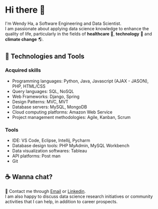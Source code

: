 # Hi there 👋
I'm Wendy Ha, a Software Engineering and Data Scientist. <br/>
I am passionate about applying data science knowledge to enhance the quality of life, particularly in the fields of **healthcare** 💊, **technology** 🌳  and **climate change** 🌎.
## 🔭 Technologies and Tools  
### Acquired skills 
- Programming languages: Python, Java, Javascript (AJAX - JASON), PHP, HTML/CSS
- Query languages: SQL, NoSQL
- Web Frameworks: Django, Spring
- Design Patterns: MVC, MVT
- Database servers: MySQL, MongoDB
- Cloud computing platforms: Amazon Web Service
- Project management methodologies: Agile, Kanban, Scrum
### Tools
- IDE: VS Code, Eclipse, Intellij, Pycharm
- Database design tools: PHP MyAdmin, MySQL Workbench
- Data visualization softwares: Tableau
- API platforms: Post man
- Git
## ☕ Wanna chat?    
💌  Contact me through [Email](mailto:wendyha.sut@gmail.com) or [Linkedin](https://www.linkedin.com/in/wendyhatuyen/).<br/>
I am also happy to discuss data science research initiatives or community activities that I can help, in addition to career prospects.
